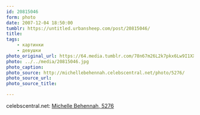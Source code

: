 ```yaml
---
id: 20815046
form: photo
date: 2007-12-04 18:50:00
tumblr: https://untitled.urbansheep.com/post/20815046/
title:
tags:
    - картинки
    - девушки
photo_original_url: https://64.media.tumblr.com/78n67m26L2k7pkx6Lw9I1XXZ_1280.jpg
photo: ../../media/20815046.jpg
photo_caption:
photo_source: http://michellebehennah.celebscentral.net/photo/5276/
photo_source_url:
photo_source_title:

---
```


<p>celebscentral.net: <a href="http://michellebehennah.celebscentral.net/photo/5276/">Michelle Behennah, 5276</a></p>
